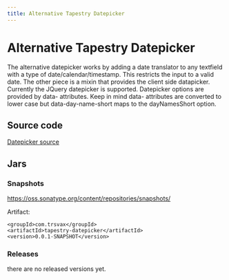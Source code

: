 ```yaml
---
title: Alternative Tapestry Datepicker
---
```


# Alternative Tapestry Datepicker


The alternative datepicker works by adding a date translator to any textfield with a type of date/calendar/timestamp. This restricts the input to a valid date. The other piece is a mixin that provides the client side datapicker. Currently the JQuery datepicker is supported. Datepicker options are provided by data- attributes. Keep in mind data- attributes are converted to lower case but data-day-name-short maps to the dayNamesShort option.



## Source code

[Datepicker source](https://github.com/trsvax/tapestry-datepicker)

## Jars

### Snapshots

https://oss.sonatype.org/content/repositories/snapshots/  

Artifact:

	<groupId>com.trsvax</groupId>
	<artifactId>tapestry-datepicker</artifactId>
	<version>0.0.1-SNAPSHOT</version>

### Releases

there are no released versions yet.



